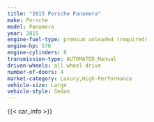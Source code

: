 ```yaml
---
title: "2015 Porsche Panamera"
make: Porsche
model: Panamera
year: 2015
engine-fuel-type: premium unleaded (required)
engine-hp: 570
engine-cylinders: 8
transmission-type: AUTOMATED_Manual
driven-wheels: all wheel drive
number-of-doors: 4
market-category: Luxury,High-Performance
vehicle-size: Large
vehicle-style: Sedan
---
```


{{< car_info >}}
